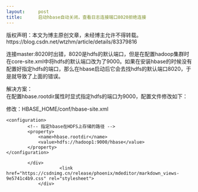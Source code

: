 ```yaml
---
layout:     post
title:      启动hbase自动关闭，查看日志连接端口8020拒绝连接
---
```

<div id="article_content" class="article_content clearfix csdn-tracking-statistics" data-pid="blog" data-mod="popu_307" data-dsm="post">
								<div class="article-copyright">
					版权声明：本文为博主原创文章，未经博主允许不得转载。					https://blog.csdn.net/wtzhm/article/details/83379816				</div>
								            <div id="content_views" class="markdown_views prism-atom-one-dark">
							<!-- flowchart 箭头图标 勿删 -->
							<svg xmlns="http://www.w3.org/2000/svg" style="display: none;"><path stroke-linecap="round" d="M5,0 0,2.5 5,5z" id="raphael-marker-block" style="-webkit-tap-highlight-color: rgba(0, 0, 0, 0);"></path></svg>
							<p>连接master:8020时出错，8020是hdfs的默认端口，但是在配置hadoop集群时在core-site.xml中将hdfs的默认端口改为了9000。如果在安装hbase的时候没有配置好指定hdfs的端口，那么在hbase启动后它会去找hdfs的默认端口8020，于是就导致了上面的错误。</p>
<p>解决方案：<br>
在配置hbase.rootdir属性时显式指定hdfs的端口为9000，配置文件修改如下：</p>
<p>修改：HBASE_HOME/conf/hbase-site.xml</p>
<pre><code>&lt;configuration&gt;    
		&lt;!-- 指定hbase在HDFS上存储的路径 --&gt;    
		&lt;property&gt;        
			&lt;name&gt;hbase.rootdir&lt;/name&gt; 
			&lt;value&gt;hdfs://hadoop1:9000/hbase&lt;/value&gt;    
		&lt;/property&gt;
&lt;/configuration&gt;
</code></pre>

            </div>
						<link href="https://csdnimg.cn/release/phoenix/mdeditor/markdown_views-9e5741c4b9.css" rel="stylesheet">
                </div>